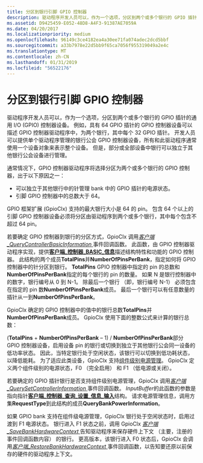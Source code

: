```yaml
---
title: 分区到银行引脚 GPIO 控制器
description: 驱动程序开发人员可以，作为一个选项，分区到两个或多个银行的 GPIO 插针的通用 I/O (GPIO) 控制器设备。
ms.assetid: D9425459-E052-48D8-A4F3-91387AE7059A
ms.date: 04/20/2017
ms.localizationpriority: medium
ms.openlocfilehash: 96149c3ce4182ea4a30ee71fa074adec2dcd5bbf
ms.sourcegitcommit: a33b7978e22d5bb9f65ca7056f955319049a2e4c
ms.translationtype: MT
ms.contentlocale: zh-CN
ms.lasthandoff: 01/31/2019
ms.locfileid: "56522176"
---
```

# <a name="partitioning-a-gpio-controller-into-banks-of-pins"></a>分区到银行引脚 GPIO 控制器


驱动程序开发人员可以，作为一个选项，分区到两个或多个银行的 GPIO 插针的通用 I/O (GPIO) 控制器设备。 例如，具有 64 GPIO 插针的 GPIO 控制器设备可以描述 GPIO 控制器驱动程序中，为两个银行，其中每个 32 GPIO 插针。 开发人员可以提供单个驱动程序管理的银行公会 GPIO 控制器设备，所有和此驱动程序通常使用一个设备对象来表示整个设备。 但是，部分或全部设备中银行可以独立于其他银行公会设备进行管理。

通常情况下，GPIO 控制器驱动程序将选择分区为两个或多个银行的 GPIO 控制器，出于以下原因之一：

-   可以独立于其他银行中的针管理 bank 中的 GPIO 插针的电源状态。
-   引脚 GPIO 控制器中的总数大于 64。

GPIO 框架扩展 (GpioClx) 支持的最大银行大小是 64 的 pin。 包含 64 个以上的引脚 GPIO 控制器设备必须将分区由驱动程序到两个或多个银行，其中每个包含不超过 64 pin。

若要确定 GPIO 控制器到银行的分区方式，GpioClx 调用[*客户端\_QueryControllerBasicInformation* ](https://msdn.microsoft.com/library/windows/hardware/hh439399)事件回调函数。 此函数，由 GPIO 控制器驱动程序实现，提供[**客户端\_控制器\_BASIC\_信息**](https://msdn.microsoft.com/library/windows/hardware/hh439358)描述结构特性和功能的 GPIO 控制器。 此结构的两个成员**TotalPins**并**NumberOfPinsPerBank**，指定如何将 GPIO 控制器中的针分区到银行。 **TotalPins** GPIO 控制器中指定的 pin 的总数和**NumberOfPinsPerBank**指定的每个银行的 pin 的数量。 如果 N 是银行控制器中的数字，银行编号从 0 到 N-1。 除最后一个银行 （即，银行编号 N-1） 必须包含在指定的 pin 数**NumberOfPinsPerBank**成员。 最后一个银行可以有任意数量的插针从一到**NumberOfPinsPerBank**。

GpioClx 确定的 GPIO 控制器中的值中的银行总数**TotalPins**并**NumberOfPinsPerBank**成员。 GpioClx 使用下面的整数公式来计算的银行总数：

(**TotalPins** + **NumberOfPinsPerBank** – 1) / **NumberOfPinsPerBank**部分 GPIO 控制器设备，启用设备 pin 的银行或切换到独立于其他银行公会同一设备的低功率状态。 因此，当特定银行处于空闲状态，该银行可以切换到低功耗状态，以降低能耗。 为了适应此类设备，GpioClx 支持[组件级别电源管理](https://msdn.microsoft.com/library/windows/hardware/hh450935)。 GpioClx 定义两个组件级别的电源状态，F0 （完全启用） 和 F1 （低电源或关闭）。

若要确定的 GPIO 插针银行是否支持组件级别电源管理，GpioClx 调用[*客户端\_QuerySetControllerInformation* ](https://msdn.microsoft.com/library/windows/hardware/hh698241)事件回调函数。 *InputBuffer*的此函数的参数是指向指针[**客户端\_控制器\_查询\_设置\_信息\_输入**](https://msdn.microsoft.com/library/windows/hardware/hh698238)结构。 请求电源管理信息，调用方集**RequestType**到此结构的成员**QueryBankPowerInformation**。

如果 GPIO bank 支持在组件级电源管理，GpioClx 银行处于空闲状态时，启用过渡到 F1 电源状态。 银行进入 F1 状态之前，调用 GpioClx [*客户端\_SaveBankHardwareContext* ](https://msdn.microsoft.com/library/windows/hardware/hh439419)告知驱动程序来保存硬件上下文 （主要，注册的事件回调函数内容） 的银行。 更高版本，该银行进入 F0 状态后，GpioClx 会调用[*客户端\_RestoreBankHardwareContext* ](https://msdn.microsoft.com/library/windows/hardware/hh439414)事件回调函数，以告知要还原以前保存的硬件的驱动程序上下文。

 

 




